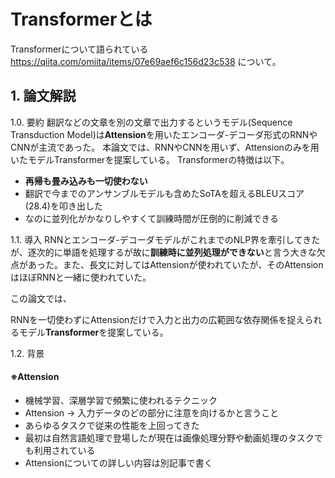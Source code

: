 # Transformerとは
Transformerについて語られている https://qiita.com/omiita/items/07e69aef6c156d23c538 について。

## 1. 論文解説
1.0. 要約
翻訳などの文章を別の文章で出力するというモデル(Sequence Transduction Model)は**Attension**を用いたエンコーダ-デコーダ形式のRNNやCNNが主流であった。
本論文では、RNNやCNNを用いず、Attensionのみを用いたモデルTransformerを提案している。
Transformerの特徴は以下。
* **再帰も畳み込みも一切使わない**
* 翻訳で今までのアンサンブルモデルも含めたSoTAを超えるBLEUスコア(28.4)を叩き出した
* なのに並列化がかなりしやすくて訓練時間が圧倒的に削減できる

1.1. 導入
RNNとエンコーダ-デコーダモデルがこれまでのNLP界を牽引してきたが、逐次的に単語を処理するが故に**訓練時に並列処理ができない**と言う大きな欠点があった。また、長文に対してはAttensionが使われていたが、そのAttensionはほぼRNNと一緒に使われていた。

この論文では、

RNNを一切使わずにAttensionだけで入力と出力の広範囲な依存関係を捉えられるモデル**Transformer**を提案している。

1.2. 背景



#### ※Attension
* 機械学習、深層学習で頻繁に使われるテクニック
* Attension -> 入力データのどの部分に注意を向けるかと言うこと
* あらゆるタスクで従来の性能を上回ってきた
* 最初は自然言語処理で登場したが現在は画像処理分野や動画処理のタスクでも利用されている
* Attensionについての詳しい内容は別記事で書く
